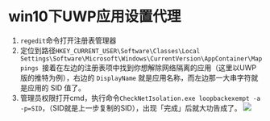 # win10下UWP应用设置代理

1. `regedit`命令打开注册表管理器
2. 定位到路径`HKEY_CURRENT_USER\Software\Classes\Local Settings\Software\Microsoft\Windows\CurrentVersion\AppContainer\Mappings `接着在左边的注册表项中找到你想解除网络隔离的应用（这里以UWP版的推特为例），右边的 `DisplayName` 就是应用名称，而左边那一大串字符就是应用的 SID 值了。
3. 管理员权限打开cmd，执行命令`CheckNetIsolation.exe loopbackexempt -a -p=SID`，（SID就是上一步复制的SID），出现「完成」后就大功告成了。
![](_v_images/20201208170350528_10538.png)